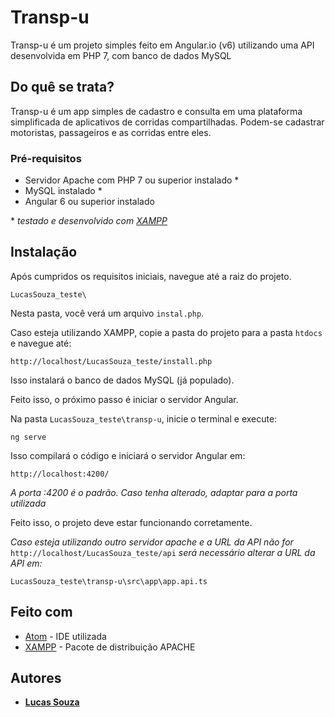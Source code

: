 # Transp-u

Transp-u é um projeto simples feito em Angular.io (v6) utilizando uma API desenvolvida em PHP 7, com banco de dados MySQL

## Do quê se trata?

Transp-u é um app simples de cadastro e consulta em uma plataforma simplificada de aplicativos de corridas compartilhadas. Podem-se cadastrar motoristas, passageiros e as corridas entre eles.

### Pré-requisitos

* Servidor Apache com PHP 7 ou superior instalado *
* MySQL instalado *
* Angular 6 ou superior instalado

 \* *testado e desenvolvido com [XAMPP](https://www.apachefriends.org/download.html)*

## Instalação

Após cumpridos os requisitos iniciais, navegue até a raiz do projeto.


```
LucasSouza_teste\
```

Nesta pasta, você verá um arquivo ```instal.php```.

Caso esteja utilizando XAMPP, copie a pasta do projeto para a pasta ```htdocs``` e navegue até:


 ```
 http://localhost/LucasSouza_teste/install.php
 ```


Isso instalará o banco de dados MySQL (já populado).

Feito isso, o próximo passo é iniciar o servidor Angular.

Na pasta ```LucasSouza_teste\transp-u```, inicie o terminal e execute:


```
ng serve
```


Isso compilará o código e iniciará o servidor Angular em:


```
http://localhost:4200/
```

*A porta :4200 é o padrão. Caso tenha alterado, adaptar para a porta utilizada*

Feito isso, o projeto deve estar funcionando corretamente.

*Caso esteja utilizando outro servidor apache e a URL da API não for* ```http://localhost/LucasSouza_teste/api``` *será necessário alterar a URL da API em:*


```
LucasSouza_teste\transp-u\src\app\app.api.ts
```



## Feito com

* [Atom](https://atom.io/) - IDE utilizada
* [XAMPP](https://www.apachefriends.org/download.html) - Pacote de distribuição APACHE

## Autores

* **[Lucas Souza](https://github.com/LucasPCS)**
